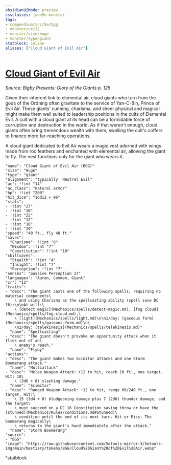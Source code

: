 ```yaml
---
obsidianUIMode: preview
cssclasses: json5e-monster
tags:
- compendium/src/5e/bgg
- monster/cr/12
- monster/size/huge
- monster/type/giant
statblock: inline
aliases: ["Cloud Giant of Evil Air"]
---
```

# [Cloud Giant of Evil Air](Mechanics\bestiary\giant/cloud-giant-of-evil-air-bgg.md)
*Source: Bigby Presents: Glory of the Giants p. 125*  

Given their inherent link to elemental air, cloud giants who turn from the gods of the Ordning often gravitate to the service of Yan-C-Bin, Prince of Evil Air. These giants' cunning, charisma, and sheer physical and magical might make them well suited to leadership positions in the cults of Elemental Evil. A cult with a cloud giant at its head can be a formidable force of corruption and destruction in the world. As if that weren't enough, cloud giants often bring tremendous wealth with them, swelling the cult's coffers to finance more far-reaching operations.

A cloud giant dedicated to Evil Air wears a magic vest adorned with wings made from roc feathers and enchanted with elemental air, allowing the giant to fly. The vest functions only for the giant who wears it.

```statblock
"name": "Cloud Giant of Evil Air (BGG)"
"size": "Huge"
"type": "giant"
"alignment": "typically  Neutral Evil"
"ac": !!int "14"
"ac_class": "natural armor"
"hp": !!int "200"
"hit_dice": "16d12 + 96"
"stats":
- !!int "27"
- !!int "10"
- !!int "22"
- !!int "12"
- !!int "16"
- !!int "19"
"speed": "40 ft., fly 40 ft."
"saves":
  "Charisma": !!int "8"
  "Wisdom": !!int "7"
  "Constitution": !!int "10"
"skillsaves":
  "Stealth": !!int "4"
  "Insight": !!int "7"
  "Perception": !!int "7"
"senses": "passive Perception 17"
"languages": "Auran, Common, Giant"
"cr": "12"
"traits":
- "desc": "The giant casts one of the following spells, requiring no material components\
    \ and using Charisma as the spellcasting ability (spell save DC 16):\n\nAt will:\
    \ [detect magic](Mechanics/spells/detect-magic.md), [fog cloud](Mechanics/spells/fog-cloud.md),\
    \ [light](Mechanics/spells/light.md)\n\n1/day: [gaseous form](Mechanics/spells/gaseous-form.md)\n\
    \n2/day: [telekinesis](Mechanics/spells/telekinesis.md)"
  "name": "Spellcasting"
- "desc": "The giant doesn't provoke an opportunity attack when it flies out of an\
    \ enemy's reach."
  "name": "Flyby"
"actions":
- "desc": "The giant makes two Scimitar attacks and one Storm Boomerang attack."
  "name": "Multiattack"
- "desc": "Melee Weapon Attack: +12 to hit, reach 10 ft., one target. Hit: 18\
    \ (3d6 + 8) slashing damage."
  "name": "Scimitar"
- "desc": "Ranged Weapon Attack: +12 to hit, range 60/240 ft., one target. Hit:\
    \ 15 (3d4 + 8) bludgeoning damage plus 7 (2d6) thunder damage, and the target\
    \ must succeed on a DC 16 Constitution saving throw or have the [stunned](Mechanics/Rules/conditions.md#Stunned)\
    \ condition until the end of its next turn. Hit or Miss: The boomerang magically\
    \ returns to the giant's hand immediately after the attack."
  "name": "Storm Boomerang"
"source":
- "BGG"
"image": "https://raw.githubusercontent.com/5etools-mirror-3/5etools-img/main/bestiary/tokens/BGG/Cloud%20Giant%20of%20Evil%20Air.webp"
```
^statblock
